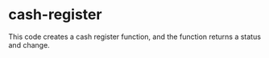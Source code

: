 # cash-register
This code creates a cash register function, and the function returns a status and change.
